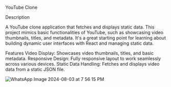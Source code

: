 YouTube Clone



Description

A YouTube clone application that fetches and displays static data. This project mimics basic functionalities of YouTube, such as showcasing video thumbnails, titles, and metadata. It's a great starting point for learning about building dynamic user interfaces with React and managing static data.


Features
Video Display: Showcases video thumbnails, titles, and basic metadata.
Responsive Design: Fully responsive layout to work seamlessly across various devices.
Static Data Handling: Fetches and displays video data from a static JSON file.





 ![WhatsApp Image 2024-08-03 at 7 56 15 PM](https://github.com/user-attachments/assets/808ef079-671a-4a43-9308-c8e9c2db56a5)
